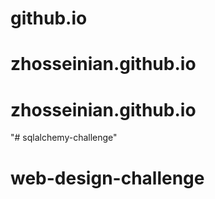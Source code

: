 # github.io
# zhosseinian.github.io
# zhosseinian.github.io
"# sqlalchemy-challenge" 
# web-design-challenge
